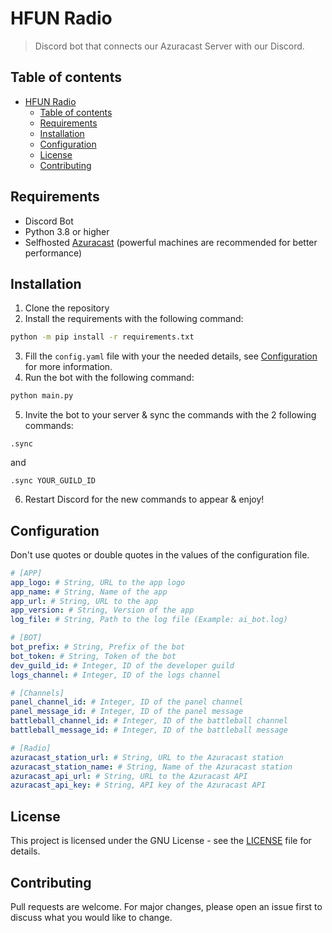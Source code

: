 # HFUN Radio
 > Discord bot that connects our Azuracast Server with our Discord.

## Table of contents
- [HFUN Radio](#hfun-radio)
  - [Table of contents](#table-of-contents)
  - [Requirements](#requirements)
  - [Installation](#installation)
  - [Configuration](#configuration)
  - [License](#license)
  - [Contributing](#contributing)

## Requirements
- Discord Bot
- Python 3.8 or higher
- Selfhosted [Azuracast](https://www.azuracast.com/) (powerful machines are recommended for better performance)

## Installation
1. Clone the repository
2. Install the requirements with the following command:
```bash
python -m pip install -r requirements.txt
```
3. Fill the `config.yaml` file with your the needed details, see [Configuration](#configuration) for more information.
4. Run the bot with the following command:
```bash
python main.py
```
5. Invite the bot to your server & sync the commands with the 2 following commands:
```
.sync
```
and
```
.sync YOUR_GUILD_ID
```
6. Restart Discord for the new commands to appear & enjoy!

## Configuration
Don't use quotes or double quotes in the values of the configuration file.
```yaml
# [APP]
app_logo: # String, URL to the app logo
app_name: # String, Name of the app
app_url: # String, URL to the app
app_version: # String, Version of the app
log_file: # String, Path to the log file (Example: ai_bot.log)

# [BOT]
bot_prefix: # String, Prefix of the bot
bot_token: # String, Token of the bot
dev_guild_id: # Integer, ID of the developer guild
logs_channel: # Integer, ID of the logs channel

# [Channels]
panel_channel_id: # Integer, ID of the panel channel
panel_message_id: # Integer, ID of the panel message
battleball_channel_id: # Integer, ID of the battleball channel
battleball_message_id: # Integer, ID of the battleball message

# [Radio]
azuracast_station_url: # String, URL to the Azuracast station
azuracast_station_name: # String, Name of the Azuracast station
azuracast_api_url: # String, URL to the Azuracast API
azuracast_api_key: # String, API key of the Azuracast API
```

## License
This project is licensed under the GNU License - see the [LICENSE](LICENSE) file for details.

## Contributing
Pull requests are welcome. For major changes, please open an issue first to discuss what you would like to change.